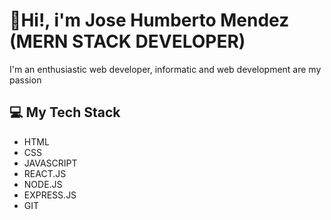 <H1> 👋Hi!, i'm Jose Humberto Mendez (MERN STACK DEVELOPER)</H1>

<p>I'm an enthusiastic web developer, informatic and web development are my passion </p>

<h2>💻 My Tech Stack</h2>
<ul>
  <li>HTML</li>
  <li>CSS</li>
  <li>JAVASCRIPT</li>
   <li>REACT.JS</li>
   <li>NODE.JS</li>
   <li>EXPRESS.JS</li>
     <li>GIT</li>
</ul>  


